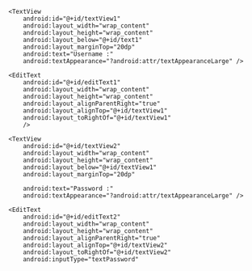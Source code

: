 <RelativeLayout xmlns:android="http://schemas.android.com/apk/res/android"
    xmlns:tools="http://schemas.android.com/tools"
    android:layout_width="fill_parent"
    android:layout_height="fill_parent"
    tools:context=".RelativeLayoutAndroid" >


    <TextView
        android:id="@+id/textView1"
        android:layout_width="wrap_content"
        android:layout_height="wrap_content"
        android:layout_below="@+id/text1"
        android:layout_marginTop="20dp"
        android:text="Username :"
        android:textAppearance="?android:attr/textAppearanceLarge" />

    <EditText
        android:id="@+id/editText1"
        android:layout_width="wrap_content"
        android:layout_height="wrap_content"
        android:layout_alignParentRight="true"
        android:layout_alignTop="@+id/textView1"
        android:layout_toRightOf="@+id/textView1"
        />

    <TextView
        android:id="@+id/textView2"
        android:layout_width="wrap_content"
        android:layout_height="wrap_content"
        android:layout_below="@+id/textView1"
        android:layout_marginTop="20dp"

        android:text="Password :"
        android:textAppearance="?android:attr/textAppearanceLarge" />

    <EditText
        android:id="@+id/editText2"
        android:layout_width="wrap_content"
        android:layout_height="wrap_content"
        android:layout_alignParentRight="true"
        android:layout_alignTop="@+id/textView2"
        android:layout_toRightOf="@+id/textView2"
        android:inputType="textPassword"
